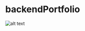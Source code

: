 # backendPortfolio



![alt text](https://github.com/Lucaceres/backendPortfolio/tree/main/DOCUMENTACION/Educacion.jpg?raw=true)
